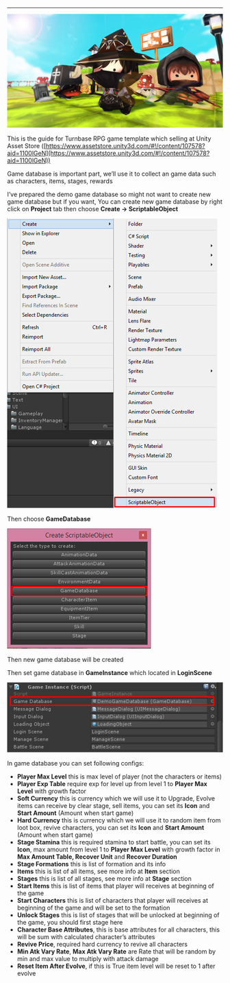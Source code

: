 * * *

![](../images/1-8wsUh8HvDr029jiolcp9A.png)

This is the guide for Turnbase RPG game template which selling at Unity Asset Store ([https://www.assetstore.unity3d.com/#!/content/107578?aid=1100lGeN](https://www.assetstore.unity3d.com/#!/content/107578?aid=1100lGeN))

Game database is important part, we’ll use it to collect an game data such as characters, items, stages, rewards

I’ve prepared the demo game database so might not want to create new game database but if you want, You can create new game database by right click on **Project** tab then choose **Create -> ScriptableObject**

![](../images/0NHXYvlu4b7H3oIBp.png)

Then choose **GameDatabase**

![](../images/0ctgiVa_aTiS8qMYq.png)

Then new game database will be created

Then set game database in **GameInstance** which located in **LoginScene**

![](../images/05lzkHSKtGO-ZJucm.png)

In game database you can set following configs:

*   **Player Max Level** this is max level of player (not the characters or items)
*   **Player Exp Table** require exp for level up from level 1 to **Player Max Level** with growth factor
*   **Soft Currency** this is currency which we will use it to Upgrade, Evolve items can receive by clear stage, sell items, you can set its **Icon** and **Start Amount** (Amount when start game)
*   **Hard Currency** this is currency which we will use it to random item from loot box, revive characters, you can set its **Icon** and **Start Amount** (Amount when start game)
*   **Stage Stamina** this is required stamina to start battle, you can set its **Icon**, max amount from level 1 to **Player Max Level** with growth factor in **Max Amount Table, Recover Unit** and **Recover Duration**
*   **Stage Formations** this is list of formation and its info
*   **Items** this is list of all items, see more info at **Item** section
*   **Stages** this is list of all stages, see more info at **Stage** section
*   **Start Items** this is list of items that player will receives at beginning of the game
*   **Start Characters** this is list of characters that player will receives at beginning of the game and will be set to the formation
*   **Unlock Stages** this is list of stages that will be unlocked at beginning of the game, you should first stage here
*   **Character Base Attributes**, this is base attributes for all characters, this will be sum with calculated character’s attributes
*   **Revive Price**, required hard currency to revive all characters
*   **Min Atk Vary Rate**, **Max Atk Vary Rate** are Rate that will be random by min and max value to multiply with attack damage
*   **Reset Item After Evolve**, if this is True item level will be reset to 1 after evolve